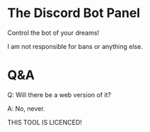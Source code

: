 # The Discord Bot Panel
Control the bot of your dreams!

I am not responsible for bans or anything else.

# Q&A

Q: Will there be a web version of it?

A: No, never.

THIS TOOL IS LICENCED!
